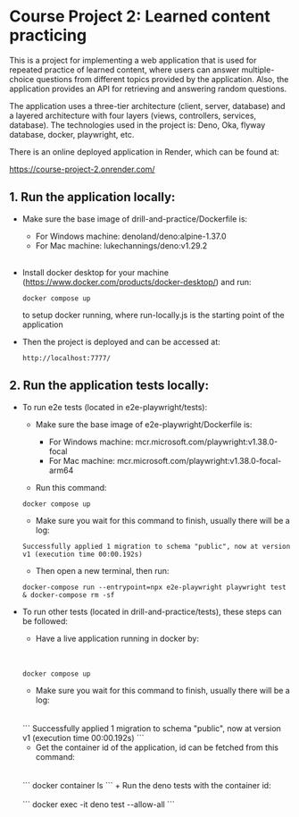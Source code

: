 # Course Project 2: Learned content practicing

This is a project for implementing a web application that is used for repeated practice of learned content, where users can answer multiple-choice questions from different topics provided by the application. Also, the application provides an API for retrieving and answering random questions.

The application uses a three-tier architecture (client, server, database) and a layered architecture with four layers (views, controllers, services, database). The technologies used in the project is: Deno, Oka, flyway database, docker, playwright, etc.

There is an online deployed application in Render, which can be found at:

https://course-project-2.onrender.com/


## 1. Run the application locally:

- Make sure the base image of drill-and-practice/Dockerfile is:

    + For Windows machine: denoland/deno:alpine-1.37.0
    + For Mac machine: lukechannings/deno:v1.29.2
</br></br>
- Install docker desktop for your machine (https://www.docker.com/products/docker-desktop/) and run:

    ```
    docker compose up
    ```
    to setup docker running, where run-locally.js is the starting point of the application

- Then the project is deployed and can be accessed at:
    ```
    http://localhost:7777/
    ```

## 2. Run the application tests locally:

- To run e2e tests (located in e2e-playwright/tests):

    + Make sure the base image of e2e-playwright/Dockerfile is:

        + For Windows machine: mcr.microsoft.com/playwright:v1.38.0-focal
        + For Mac machine: mcr.microsoft.com/playwright:v1.38.0-focal-arm64

    + Run this command:

    ```
    docker compose up
    ```
    + Make sure you wait for this command to finish, usually there will be a log:

    ```
    Successfully applied 1 migration to schema "public", now at version v1 (execution time 00:00.192s)
    ```
    + Then open a new terminal, then run:
    ```
    docker-compose run --entrypoint=npx e2e-playwright playwright test & docker-compose rm -sf    
    ```

- To run other tests (located in drill-and-practice/tests), these steps can be followed:

    + Have a live application running in docker by:
    </br>
    </br>
    
    ```
    docker compose up
    ```
    + Make sure you wait for this command to finish, usually there will be a log:
    </br>
    </br>
    ```
    Successfully applied 1 migration to schema "public", now at version v1 (execution time 00:00.192s)
    ```

    + Get the container id of the application, id can be fetched from this command:
    </br>
    </br>
    ```
    docker container ls 
    ```
    + Run the deno tests with the container id:
    </br>
    </br>
    ```
    docker exec -it <CONTAINER_ID> deno test --allow-all
    ```
